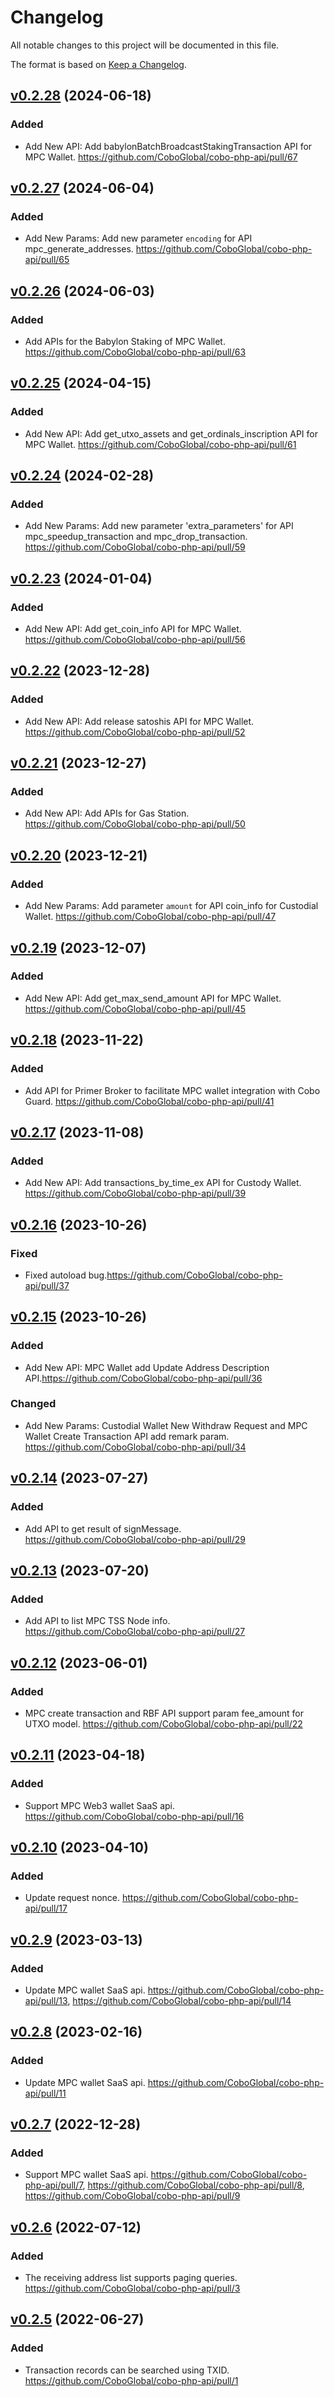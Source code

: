 # Changelog

All notable changes to this project will be documented in this file.

The format is based on [Keep a Changelog](https://keepachangelog.com/en/1.0.0/).

## [v0.2.28] (2024-06-18)
[v0.2.28]: https://github.com/CoboGlobal/cobo-php-api/compare/v0.2.27...v0.2.28

### Added
- Add New API: Add babylonBatchBroadcastStakingTransaction API for MPC Wallet. https://github.com/CoboGlobal/cobo-php-api/pull/67

## [v0.2.27] (2024-06-04)
[v0.2.27]: https://github.com/CoboGlobal/cobo-php-api/compare/v0.2.26...v0.2.27

### Added
- Add New Params: Add new parameter `encoding` for API mpc_generate_addresses. https://github.com/CoboGlobal/cobo-php-api/pull/65

## [v0.2.26] (2024-06-03)
[v0.2.26]: https://github.com/CoboGlobal/cobo-php-api/compare/v0.2.25...v0.2.26

### Added
- Add APIs for the Babylon Staking of MPC Wallet. https://github.com/CoboGlobal/cobo-php-api/pull/63

## [v0.2.25] (2024-04-15)
[v0.2.25]: https://github.com/CoboGlobal/cobo-php-api/compare/v0.2.24...v0.2.25

### Added
- Add New API: Add get_utxo_assets and get_ordinals_inscription API for MPC Wallet. https://github.com/CoboGlobal/cobo-php-api/pull/61

## [v0.2.24] (2024-02-28)
[v0.2.24]: https://github.com/CoboGlobal/cobo-php-api/compare/v0.2.23...v0.2.24

### Added
- Add New Params: Add new parameter 'extra_parameters' for API mpc_speedup_transaction and mpc_drop_transaction. https://github.com/CoboGlobal/cobo-php-api/pull/59

## [v0.2.23] (2024-01-04)
[v0.2.23]: https://github.com/CoboGlobal/cobo-php-api/compare/v0.2.22...v0.2.23

### Added
- Add New API: Add get_coin_info API for MPC Wallet. https://github.com/CoboGlobal/cobo-php-api/pull/56

## [v0.2.22] (2023-12-28)
[v0.2.22]: https://github.com/CoboGlobal/cobo-php-api/compare/v0.2.21...v0.2.22

### Added
- Add New API: Add release satoshis API for MPC Wallet. https://github.com/CoboGlobal/cobo-php-api/pull/52

## [v0.2.21] (2023-12-27)
[v0.2.21]: https://github.com/CoboGlobal/cobo-php-api/compare/v0.2.20...v0.2.21

### Added
- Add New API: Add APIs for Gas Station. https://github.com/CoboGlobal/cobo-php-api/pull/50

## [v0.2.20] (2023-12-21)
[v0.2.20]: https://github.com/CoboGlobal/cobo-php-api/compare/v0.2.19...v0.2.20

### Added
- Add New Params: Add parameter `amount` for API coin_info for Custodial Wallet. https://github.com/CoboGlobal/cobo-php-api/pull/47

## [v0.2.19] (2023-12-07)
[v0.2.19]: https://github.com/CoboGlobal/cobo-php-api/compare/v0.2.18...v0.2.19

### Added
- Add New API: Add get_max_send_amount API for MPC Wallet. https://github.com/CoboGlobal/cobo-php-api/pull/45


## [v0.2.18] (2023-11-22)
[v0.2.18]: https://github.com/CoboGlobal/cobo-php-api/compare/v0.2.17...v0.2.18

### Added
- Add API for Primer Broker to facilitate MPC wallet integration with Cobo Guard. https://github.com/CoboGlobal/cobo-php-api/pull/41


## [v0.2.17] (2023-11-08)
[v0.2.17]: https://github.com/CoboGlobal/cobo-php-api/compare/v0.2.16...v0.2.17

### Added
- Add New API: Add transactions_by_time_ex API for Custody Wallet. https://github.com/CoboGlobal/cobo-php-api/pull/39


## [v0.2.16] (2023-10-26)
[v0.2.16]: https://github.com/CoboGlobal/cobo-php-api/compare/v0.2.15...v0.2.16
### Fixed
- Fixed autoload bug.https://github.com/CoboGlobal/cobo-php-api/pull/37


## [v0.2.15] (2023-10-26)
[v0.2.15]: https://github.com/CoboGlobal/cobo-php-api/compare/v0.2.14...v0.2.15

### Added
- Add New API: MPC Wallet add Update Address Description API.https://github.com/CoboGlobal/cobo-php-api/pull/36
### Changed
- Add New Params: Custodial Wallet New Withdraw Request and MPC Wallet Create Transaction API add remark param. https://github.com/CoboGlobal/cobo-php-api/pull/34


## [v0.2.14] (2023-07-27)
[v0.2.14]: https://github.com/CoboGlobal/cobo-php-api/compare/v0.2.13...v0.2.14

### Added
- Add API to get result of signMessage. https://github.com/CoboGlobal/cobo-php-api/pull/29


## [v0.2.13] (2023-07-20)
[v0.2.13]: https://github.com/CoboGlobal/cobo-php-api/compare/v0.2.12...v0.2.13

### Added
- Add API to list MPC TSS Node info. https://github.com/CoboGlobal/cobo-php-api/pull/27


## [v0.2.12] (2023-06-01)
[v0.2.12]: https://github.com/CoboGlobal/cobo-php-api/compare/v0.2.11...v0.2.12

### Added
- MPC create transaction and RBF API support param fee_amount for UTXO model. https://github.com/CoboGlobal/cobo-php-api/pull/22


## [v0.2.11] (2023-04-18)
[v0.2.11]: https://github.com/CoboGlobal/cobo-php-api/compare/v0.2.10...v0.2.11

### Added
- Support MPC Web3 wallet SaaS api. https://github.com/CoboGlobal/cobo-php-api/pull/16


## [v0.2.10] (2023-04-10)
[v0.2.10]: https://github.com/CoboGlobal/cobo-php-api/compare/v0.2.9...v0.2.10

### Added
- Update request nonce. https://github.com/CoboGlobal/cobo-php-api/pull/17


## [v0.2.9] (2023-03-13)
[v0.2.9]: https://github.com/CoboGlobal/cobo-php-api/compare/v0.2.8...v0.2.9

### Added
- Update MPC wallet SaaS api. https://github.com/CoboGlobal/cobo-php-api/pull/13, https://github.com/CoboGlobal/cobo-php-api/pull/14


## [v0.2.8] (2023-02-16)
[v0.2.8]: https://github.com/CoboGlobal/cobo-php-api/compare/v0.2.7...v0.2.8

### Added
- Update MPC wallet SaaS api. https://github.com/CoboGlobal/cobo-php-api/pull/11


## [v0.2.7] (2022-12-28)
[v0.2.7]: https://github.com/CoboGlobal/cobo-php-api/compare/v0.2.6...v0.2.7

### Added
- Support MPC wallet SaaS api. https://github.com/CoboGlobal/cobo-php-api/pull/7, https://github.com/CoboGlobal/cobo-php-api/pull/8, https://github.com/CoboGlobal/cobo-php-api/pull/9


## [v0.2.6] (2022-07-12)
[v0.2.6]: https://github.com/CoboGlobal/cobo-php-api/compare/v0.2.5...v0.2.6

### Added
- The receiving address list supports paging queries. https://github.com/CoboGlobal/cobo-php-api/pull/3


## [v0.2.5] (2022-06-27)
[v0.2.5]: https://github.com/CoboGlobal/cobo-php-api/compare/v0.2.4...v0.2.5

### Added 
- Transaction records can be searched using TXID. https://github.com/CoboGlobal/cobo-php-api/pull/1


